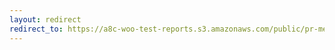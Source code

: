 ```yaml
---
layout: redirect
redirect_to: https://a8c-woo-test-reports.s3.amazonaws.com/public/pr-merge/44152/api/index.html
---
```


